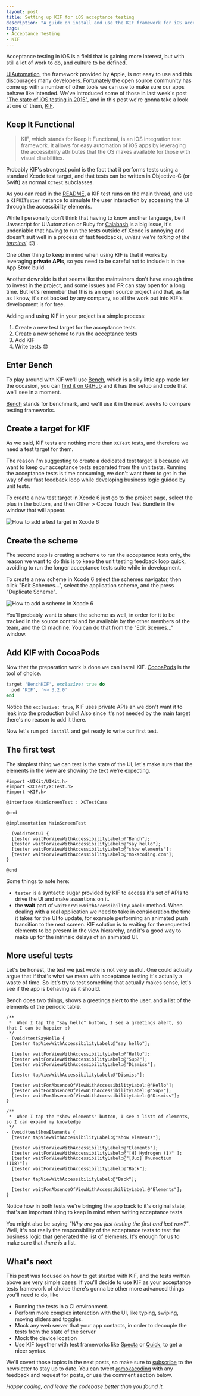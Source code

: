 ```yaml
---
layout: post
title: Setting up KIF for iOS acceptance testing
description: "A guide on install and use the KIF framework for iOS acceptance testing."
tags:
- Acceptance Testing
- KIF
---
```


Acceptance testing in iOS is a field that is gaining more interest, but with still a lot of work to do, and culture to be defined.

[UIAutomation](https://developer.apple.com/library/mac/documentation/DeveloperTools/Conceptual/InstrumentsUserGuide/UsingtheAutomationInstrument/UsingtheAutomationInstrument.html), the framework provided by Apple, is not easy to use and this discourages many developers. Fortunately the open source community has come up with a number of other tools we can use to make sure our apps behave like intended. We've introduced some of those in last week's post ["The state of iOS testing in 2015"](http://www.mokacoding.com/blog/ios-testing-in-2015), and in this post we're gonna take a look at one of them, [KIF](https://github.com/kif-framework/KIF).

## Keep It Functional

> KIF, which stands for Keep It Functional, is an iOS integration test framework. It allows for easy automation of iOS apps by leveraging the accessibility attributes that the OS makes available for those with visual disabilities.

Probably KIF's strongest point is the fact that it performs tests using a standard Xcode test target, and that tests can be written in Objective-C (or Swift) as normal `XCTest` subclasses.

As you can read in the [README](https://github.com/kif-framework/KIF#kif-ios-integration-testing-framework), a KIF test runs on the main thread, and use a `KIFUITester` instance to simulate the user interaction by accessing the UI through the accessibility elements.

While I personally don't think that having to know another language, be it Javascript for UIAutomation or Ruby for [Calabash](http://calaba.sh/) is a big issue, it's undeniable that having to run the tests outside of Xcode is annoying and doesn't suit well in a process of fast feedbacks, _unless we're talking of the [terminal](http://www.mokacoding.com/blog/running-tests-from-the-terminal/) 😜_) .

One other thing to keep in mind when using KIF is that it works by leveraging **private APIs**, so you need to be careful not to include it in the App Store build.

Another downside is that seems like the maintainers don't have enough time to invest in the project, and some issues and PR can stay open for a long time. But let's remember that this is an open source project and that, as far as I know, it's not backed by any company, so all the work put into KIF's development is for free.

Adding and using KIF in your project is a simple process:

1. Create a new test target for the acceptance tests
2. Create a new scheme to run the acceptance tests
3. Add KIF
4. Write tests 😎

## Enter Bench

To play around with KIF we'll use [Bench](https://github.com/mokacoding/Bench), which is a silly little app made for the occasion, you can [find it on GitHub](https://github.com/mokacoding/Bench) and it has the setup and code that we'll see in a moment.

[Bench](https://github.com/mokacoding/Bench) stands for benchmark, and we'll use it in the next weeks to compare testing frameworks.

## Create a target for KIF

As we said, KIF tests are nothing more than `XCTest` tests, and therefore we need a test target for them.

The reason I'm suggesting to create a dedicated test target is because we want to keep our acceptance tests separated from the unit tests. Running the acceptance tests is time consuming, we don't want them to get in the way of our fast feedback loop while developing business logic guided by unit tests.

To create a new test target in Xcode 6 just go to the project page, select the plus in the bottom, and then Other > Cocoa Touch Test Bundle in the window that will appear.

![How to add a test target in Xcode 6](https://s3.amazonaws.com/mokacoding/2015-03-31-add-target.gif)

## Create the scheme

The second step is creating a scheme to run the acceptance tests only, the reason we want to do this is to keep the unit testing feedback loop quick, avoiding to run the longer acceptance tests suite while in development.

To create a new scheme in Xcode 6 select the schemes navigator, then click "Edit Schemes...", select the application scheme, and the press "Duplicate Scheme".

![How to add a scheme in Xcode 6](https://s3.amazonaws.com/mokacoding/2015-03-31-add-scheme.gif)

You'll probably want to share the scheme as well, in order for it to be tracked in the source control and be available by the other members of the team, and the CI machine. You can do that from the "Edit Scemes..." window.

## Add KIF with CocoaPods

Now that the preparation work is done we can install KIF. [CocoaPods](http://cocoapods.org/) is the tool of choice.

```ruby
target 'BenchKIF', exclusive: true do
  pod 'KIF', '~> 3.2.0'
end
```

Notice the `exclusive: true`, KIF uses private APIs an we don't want it to leak into the production build! Also since it's not needed by the main target there's no reason to add it there.

Now let's run `pod install` and get ready to write our first test.

## The first test

The simplest thing we can test is the state of the UI, let's make sure that the elements in the view are showing the text we're expecting.

```objc
#import <UIKit/UIKit.h>
#import <XCTest/XCTest.h>
#import <KIF.h>

@interface MainScreenTest : XCTestCase

@end

@implementation MainScreenTest

- (void)testUI {
  [tester waitForViewWithAccessibilityLabel:@"Bench"];
  [tester waitForViewWithAccessibilityLabel:@"say hello"];
  [tester waitForViewWithAccessibilityLabel:@"show elements"];
  [tester waitForViewWithAccessibilityLabel:@"mokacoding.com"];
}

@end
```

Some things to note here:

* `tester` is a syntactic sugar provided by KIF to access it's set of APIs to drive the UI and make assertions on it.
* the **wait** part of `waitForViewWithAccessibilityLabel:` method. When dealing with a real application we need to take in consideration the time it takes for the UI to update, for example performing an animated push transition to the next screen. KIF solution is to waiting for the requested elements to be present in the view hierarchy, and it's a good way to make up for the intrinsic delays of an animated UI.

## More useful tests

Let's be honest, the test we just wrote is not very useful. One could actually argue that if that's what we mean with acceptance testing it's actually a waste of time. So let's try to test something that actually makes sense, let's see if the app is behaving as it should.

Bench does two things, shows a greetings alert to the user, and a list of the elements of the periodic table.

```objc
/**
 *  When I tap the "say hello" button, I see a greetings alert, so that I can be happier :)
 */
- (void)testSayHello {
  [tester tapViewWithAccessibilityLabel:@"say hello"];

  [tester waitForViewWithAccessibilityLabel:@"Hello"];
  [tester waitForViewWithAccessibilityLabel:@"Sup?"];
  [tester waitForViewWithAccessibilityLabel:@"Dismiss"];

  [tester tapViewWithAccessibilityLabel:@"Dismiss"];

  [tester waitForAbsenceOfViewWithAccessibilityLabel:@"Hello"];
  [tester waitForAbsenceOfViewWithAccessibilityLabel:@"Sup?"];
  [tester waitForAbsenceOfViewWithAccessibilityLabel:@"Dismiss"];
}

/**
 *  When I tap the "show elements" button, I see a listt of elements, so I can expand my knowledge
 */
- (void)testShowElements {
  [tester tapViewWithAccessibilityLabel:@"show elements"];

  [tester waitForViewWithAccessibilityLabel:@"Elements"];
  [tester waitForViewWithAccessibilityLabel:@"[H] Hydrogen (1)" ];
  [tester waitForViewWithAccessibilityLabel:@"[Uuo] Ununoctium (118)"];
  [tester waitForViewWithAccessibilityLabel:@"Back"];

  [tester tapViewWithAccessibilityLabel:@"Back"];

  [tester waitForAbsenceOfViewWithAccessibilityLabel:@"Elements"];
}
```

Notice how in both tests we're bringing the app back to it's original state, that's an important thing to keep in mind when writing acceptance tests.

You might also be saying _"Why are you just testing the first and last row?"_. Well, it's not really the responsibility of the acceptance tests to test the business logic that generated the list of elements. It's enough for us to make sure that _there is_ a list.

## What's next

This post was focused on how to get started with KIF, and the tests written above are very simple cases. If you'll decide to use KIF as your acceptance tests framework of choice there's gonna be other more advanced things you'll need to do, like

* Running the tests in a CI environment.
* Perform more complex interaction with the UI, like typing, swiping, moving sliders and toggles.
* Mock any web server that your app contacts, in order to decouple the tests from the state of the server
* Mock the device location
* Use KIF together with test frameworks like [Specta](https://github.com/specta/specta) or [Quick](https://github.com/Quick/Quick), to get a nicer syntax.

We'll covert those topics in the next posts, so make sure to [subscribe](#subscribe) to the newsletter to stay up to date. You can tweet [@mokacoding](https://twitter.com/mokacoding) with any feedback and request for posts, or use the comment section below.

_Happy coding, and leave the codebase better than you found it._
